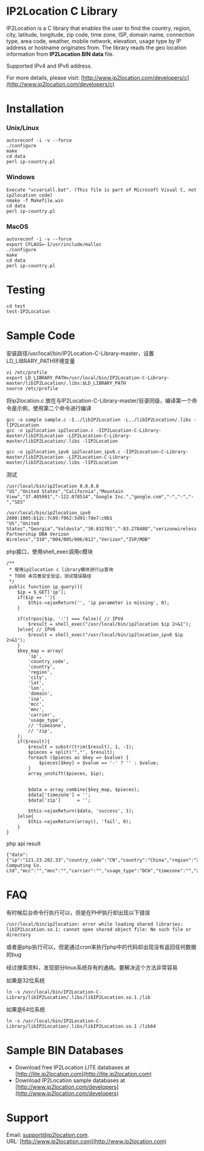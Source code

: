 # IP2Location C Library

IP2Location is a C library that enables the user to find the country, region, city, latitude, longitude, 
zip code, time zone, ISP, domain name, connection type, area code, weather, mobile network, elevation, 
usage type by IP address or hostname originates from. The library reads the geo location information
from **IP2Location BIN data** file.

Supported IPv4 and IPv6 address.

For more details, please visit:
[http://www.ip2location.com/developers/c](http://www.ip2location.com/developers/c)

# Installation
###  Unix/Linux
    autoreconf -i -v --force
    ./configure
    make
    cd data
    perl ip-country.pl

### Windows
    Execute "vcvarsall.bat". (This file is part of Microsoft Visual C, not ip2location code) 
    nmake -f Makefile.win
    cd data
    perl ip-country.pl

### MacOS
    autoreconf -i -v --force
    export CFLAGS=-I/usr/include/malloc 
    ./configure
    make
    cd data
    perl ip-country.pl

# Testing
    cd test
    test-IP2Location

# Sample Code
安装路径/usr/local/bin/IP2Location-C-Library-master，设置LD_LIBRARY_PATH环境变量

    vi /etc/profile
    export LD_LIBRARY_PATH=/usr/local/bin/IP2Location-C-Library-master/libIP2Location/.libs:$LD_LIBRARY_PATH
    source /etc/profile
    
将ip2location.c 放在与IP2Location-C-Library-master/目录同级，编译第一个命令是示例，使用第二个命令进行编译

    gcc -o sample sample.c -I../libIP2Location -L../libIP2Location/.libs -lIP2Location
    gcc -o ip2location ip2location.c -IIP2Location-C-Library-master/libIP2Location -LIP2Location-C-Library-master/libIP2Location/.libs -lIP2Location
    
    gcc -o ip2location_ipv6 ip2location_ipv6.c -IIP2Location-C-Library-master/libIP2Location -LIP2Location-C-Library-master/libIP2Location/.libs -lIP2Location

测试
    
    /usr/local/bin/ip2location 8.8.8.8
    "US","United States","California","Mountain View","37.405991","-122.078514","Google Inc.","google.com","-","-","-","SES"

    /usr/local/bin/ip2location_ipv6 2600:1005:b12c:7c89:f962:5d91:7de7:c0b1
    "US","United States","Georgia","Valdosta","30.832701","-83.278488","verizonwireless.com","Cellco Partnership DBA Verizon Wireless","310","004/005/006/012","Verizon","ISP/MOB"


php接口，使用shell_exec调用c模块

    /**
     * 使用ip2location c library模块进行ip查询
     * TODO 未完善安全验证，测试错误路径
     */
     public function ip_query(){
        $ip = $_GET['ip'];
        if($ip == ''){
            $this->ajaxReturn('', 'ip parameter is missing', 0);
        }

        if(strpos($ip, ':') === false){ // IPV4
            $result = shell_exec("/usr/local/bin/ip2location $ip 2>&1");
        }else{ // IPV6
            $result = shell_exec("/usr/local/bin/ip2location_ipv6 $ip 2>&1");
        }
        $key_map = array(
            'ip',
            'country_code',
            'country',
            'region',
            'city',
            'lat',
            'lon',
            'domain',
            'isp',
            'mcc',
            'mnc',
            'carrier',
            'usage_type',
            // 'timezone',
            // 'zip',
        );
        if($result){
            $result = substr(trim($result), 1, -1);
            $pieces = split('","', $result);
            foreach ($pieces as $key => $value) {
                $pieces[$key] = $value == '-' ? '' : $value;
            }
            array_unshift($pieces, $ip);


            $data = array_combine($key_map, $pieces);
            $data['timezone'] = '';
            $data['zip']      = '';
            
            $this->ajaxReturn($data, 'success', 1);
        }else{
            $this->ajaxReturn(array(), 'fail', 0);
        }
    }

php api result

    {"data":{"ip":"121.23.202.33","country_code":"CN","country":"China","region":"Zhejiang","city":"Hangzhou","lat":"30.293650","lon":"120.161423","domain":"aliyun.com","isp":"Aliyun Computing Co. Ltd","mcc":"","mnc":"","carrier":"","usage_type":"DCH","timezone":"","zip":""},"info":"success","status":1}

# FAQ
有时候后台命令行执行可以，但是在PHP执行却出现以下错误
    
    /usr/local/bin/ip2location: error while loading shared libraries: libIP2Location.so.1: cannot open shared object file: No such file or directory

或者是php执行可以，但是通过cron来执行php中的代码却出现没有返回任何数据的bug

经过搜索资料，发现部分linux系统存有的通病。要解决这个方法非常容易

如果是32位系统

    ln -s /usr/local/bin/IP2Location-C-Library/libIP2Location/.libs/libIP2Location.so.1 /lib

如果是64位系统

    ln -s /usr/local/bin/IP2Location-C-Library/libIP2Location/.libs/libIP2Location.so.1 /lib64




# Sample BIN Databases
* Download free IP2Location LITE databases at [http://lite.ip2location.com](http://lite.ip2location.com)  
* Download IP2Location sample databases at [http://www.ip2location.com/developers](http://www.ip2location.com/developers)

# Support
Email: support@ip2location.com.  
URL: [http://www.ip2location.com](http://www.ip2location.com)
